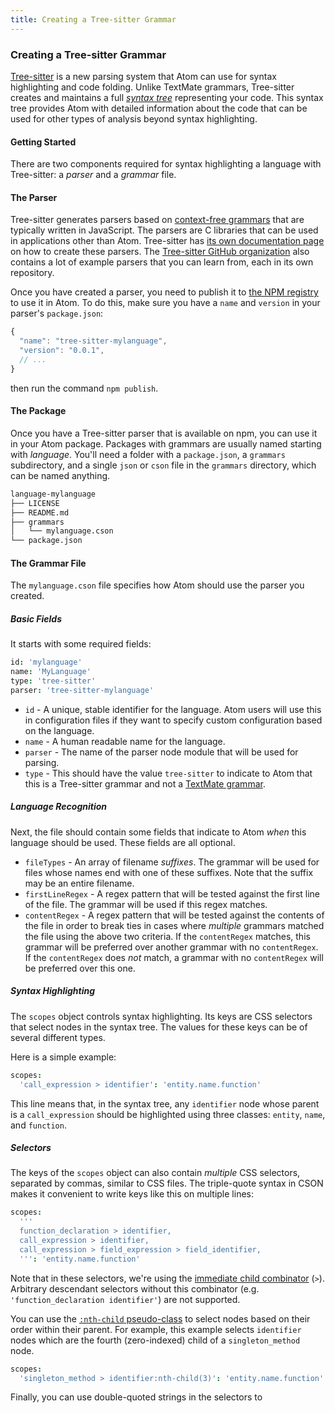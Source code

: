 ```yaml
---
title: Creating a Tree-sitter Grammar
---
```

### Creating a Tree-sitter Grammar

[Tree-sitter](http://tree-sitter.github.io/tree-sitter) is a new parsing system that Atom can use for syntax highlighting and code folding. Unlike TextMate grammars, Tree-sitter creates and maintains a full [_syntax tree_](https://en.wikipedia.org/wiki/Abstract_syntax_tree) representing your code. This syntax tree provides Atom with detailed information about the code that can be used for other types of analysis beyond syntax highlighting.

#### Getting Started

There are two components required for syntax highlighting a language with Tree-sitter: a _parser_ and a _grammar_ file.

#### The Parser

Tree-sitter generates parsers based on [context-free grammars](https://en.wikipedia.org/wiki/Context-free_grammar) that are typically written in JavaScript. The parsers are C libraries that can be used in applications other than Atom. Tree-sitter has [its own documentation page](http://tree-sitter.github.io/tree-sitter/creating-parsers) on how to create these parsers. The [Tree-sitter GitHub organization](https://github.com/tree-sitter) also contains a lot of example parsers that you can learn from, each in its own repository.

Once you have created a parser, you need to publish it to [the NPM registry](https://npmjs.com) to use it in Atom. To do this, make sure you have a `name` and `version` in your parser's `package.json`:

```js
{
  "name": "tree-sitter-mylanguage",
  "version": "0.0.1",
  // ...
}
```

then run the command `npm publish`.

#### The Package

Once you have a Tree-sitter parser that is available on npm, you can use it in your Atom package. Packages with grammars are usually named starting with _language_. You'll need a folder with a `package.json`, a `grammars` subdirectory, and a single `json` or `cson` file in the `grammars` directory, which can be named anything.

```sh
language-mylanguage
├── LICENSE
├── README.md
├── grammars
│   └── mylanguage.cson
└── package.json
```

#### The Grammar File

The `mylanguage.cson` file specifies how Atom should use the parser you created.

##### Basic Fields

It starts with some required fields:

```coffee
id: 'mylanguage'
name: 'MyLanguage'
type: 'tree-sitter'
parser: 'tree-sitter-mylanguage'
```

* `id` - A unique, stable identifier for the language. Atom users will use this in configuration files if they want to specify custom configuration based on the language.
* `name` - A human readable name for the language.
* `parser` - The name of the parser node module that will be used for parsing.
* `type` - This should have the value `tree-sitter` to indicate to Atom that this is a Tree-sitter grammar and not a [TextMate grammar](../creating-a-textmate-grammar).

##### Language Recognition

Next, the file should contain some fields that indicate to Atom *when* this language should be used. These fields are all optional.

* `fileTypes` - An array of filename _suffixes_. The grammar will be used for files whose names end with one of these suffixes. Note that the suffix may be an entire filename.
* `firstLineRegex` - A regex pattern that will be tested against the first line of the file. The grammar will be used if this regex matches.
* `contentRegex` - A regex pattern that will be tested against the contents of the file in order to break ties in cases where *multiple* grammars matched the file using the above two criteria. If the `contentRegex` matches, this grammar will be preferred over another grammar with no `contentRegex`. If the `contentRegex` does *not* match, a grammar with no `contentRegex` will be preferred over this one.

##### Syntax Highlighting

The `scopes` object controls syntax highlighting. Its keys are CSS selectors that select nodes in the syntax tree. The values for these keys can be of several different types.

Here is a simple example:

```coffee
scopes:
  'call_expression > identifier': 'entity.name.function'
```

This line means that, in the syntax tree, any `identifier` node whose parent is a `call_expression` should be highlighted using three classes: `entity`, `name`, and `function`.

##### Selectors

The keys of the `scopes` object can also contain _multiple_ CSS selectors, separated by commas, similar to CSS files. The triple-quote syntax in CSON makes it convenient to write keys like this on multiple lines:

```coffee
scopes:
  '''
  function_declaration > identifier,
  call_expression > identifier,
  call_expression > field_expression > field_identifier,
  ''': 'entity.name.function'
```

Note that in these selectors, we're using the [immediate child combinator](https://developer.mozilla.org/en-US/docs/Web/CSS/Child_selectors) (`>`). Arbitrary descendant selectors without this combinator (e.g. `'function_declaration identifier'`) are not supported.

You can use the [`:nth-child` pseudo-class](https://developer.mozilla.org/en-US/docs/Web/CSS/:nth-child) to select nodes based on their order within their parent. For example, this example selects `identifier` nodes which are the fourth (zero-indexed) child of a `singleton_method` node.

```coffee
scopes:
  'singleton_method > identifier:nth-child(3)': 'entity.name.function'
```

Finally, you can use double-quoted strings in the selectors to 
